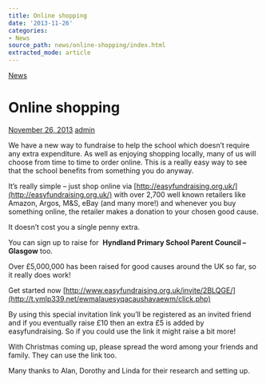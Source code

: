 ```yaml
---
title: Online shopping
date: '2013-11-26'
categories:
- News
source_path: news/online-shopping/index.html
extracted_mode: article
---
```

[News](category/news/)

# Online shopping

[November 26, 2013](news/online-shopping/) [admin](author/admin/)

We have a new way to fundraise to help the school which doesn’t require any extra expenditure. As well as enjoying shopping locally, many of us will choose from time to time to order online. This is a really easy way to see that the school benefits from something you do anyway.

It’s really simple – just shop online via&nbsp;[http://easyfundraising.org.uk/](http://easyfundraising.org.uk/) with over 2,700 well known retailers like Amazon, Argos, M&S, eBay (and many more!) and whenever you buy something online, the retailer makes a donation to your chosen good cause.

It doesn’t cost you a single penny extra.

You can sign up to raise for&nbsp; **Hyndland Primary School Parent Council – Glasgow** too.

Over £5,000,000 has been raised for good causes around the UK so far, so it really does work!

Get started now&nbsp;[http://www.easyfundraising.org.uk/invite/2BLQGE/](http://t.ymlp339.net/ewmalauesyqacaushavaewm/click.php)

By using this special invitation link you’ll be registered as an invited friend and if you eventually raise £10 then an extra £5 is added by easyfundraising. So if you could use the link it might raise a bit more!

With Christmas coming up, please spread the word among your friends and family. They can use the link too.

Many thanks to Alan, Dorothy and Linda for their research and setting up.

